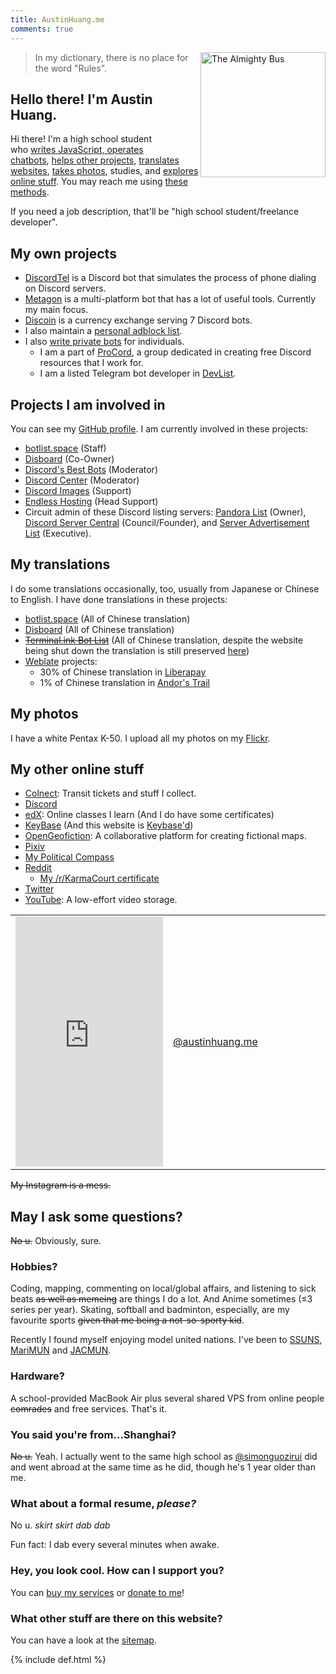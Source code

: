 ```yaml
---
title: AustinHuang.me
comments: true
---
```


<meta name="og:title" content="Austin Huang - A young JavaScript developer who writes chatbots and stories in Montréal.">
<meta name="og:description" content="That's just my homepage/resume. What else do you expect?">
<meta name="description" content="That's just my homepage/resume. What else do you expect?">

<img src="https://cdn.discordapp.com/avatars/207484517898780672/8844ad82df396e034f397156ecf29b7f.jpg?size=1024" alt="The Almighty Bus" align="right" height="200"/>

<blockquote>
In my dictionary, there is no place for the word "Rules".
</blockquote>

## Hello there! I'm Austin Huang.

Hi there! I'm a high school student who [writes JavaScript, operates chatbots](#my-coding-projects), [helps other projects](#projects-i-am-involved-in), [translates websites](#my-translations), [takes photos](#my-photos), studies, and [explores online stuff](#my-other-online-stuff). You may reach me using [these methods](./contact).

If you need a job description, that'll be "high school student/freelance developer".

## My own projects
* [DiscordTel](https://discordtel.austinhuang.me) is a Discord bot that simulates the process of phone dialing on Discord servers.
* [Metagon](https://metagon.austinhuang.me) is a multi-platform bot that has a lot of useful tools. Currently my main focus.
* [Discoin](http://discoin.gitbooks.io/docs) is a currency exchange serving 7 Discord bots.
* I also maintain a [personal adblock list](/0131-block-list).
* I also [write private bots](/services) for individuals.
  * I am a part of [ProCord](https://discord.gg/auHudND), a group dedicated in creating free Discord resources that I work for.
  * I am a listed Telegram bot developer in [DevList](http://t.me/devlist).

## Projects I am involved in
You can see my [GitHub profile](http://github.com/austinhuang0131). I am currently involved in these projects:

* [botlist.space](http://botlist.space) (Staff)
* [Disboard](http://disboard.org/) (Co-Owner)
* [Discord's Best Bots](http://discordsbestbots.xyz) (Moderator)
* [Discord Center](http://discord.center) (Moderator)
* [Discord Images](http://discordimages.com) (Support)
* [Endless Hosting](http://theendlessweb.com) (Head Support)
* Circuit admin of these Discord listing servers: [Pandora List](https://discord.gg/mU9ezQ2) (Owner), [Discord Server Central](http://discord.gg/PrzjCjG) (Council/Founder), and [Server Advertisement List](http://discord.gg/Gb9gjd3) (Executive).

## My translations
I do some translations occasionally, too, usually from Japanese or Chinese to English. I have done translations in these projects:

* [botlist.space](http://botlist.space) (All of Chinese translation)
* [Disboard](http://disboard.org/) (All of Chinese translation)
* ~~[Terminal.ink Bot List](https://ls.terminal.ink/)~~ (All of Chinese translation, despite the website being shut down the translation is still preserved [here](https://github.com/Terminal/api.discordbots.co.uk/blob/archive-pugjs/locales/zh-hans.json))
* [Weblate](https://hosted.weblate.org/user/austinhuang0131/) projects:
  * 30% of Chinese translation in [Liberapay](https://liberapay.com/)
  * 1% of Chinese translation in [Andor's Trail](https://andorstrail.com/)
  
## My photos
I have a white Pentax K-50. I upload all my photos on my [Flickr](https://flic.kr/austin0131).

## My other online stuff

* [Colnect](https://colnect.com/en/collectors/collector/Austin-Huang): Transit tickets and stuff I collect.
* [Discord](https://discord.gg/8uFr3J3)
* [edX](https://courses.edx.org/u/austinhuang0131): Online classes I learn (And I do have some certificates)
* [KeyBase](https://keybase.io/austinhuang) (And this website is [Keybase'd](/keybase.txt))
* [OpenGeofiction](http://wiki.opengeofiction.net/wiki/index.php/Esthyra): A collaborative platform for creating fictional maps.
* [Pixiv](http://pixiv.me/montreal0131)
* [My Political Compass](/assets/certificate.pdf)
* [Reddit](http://reddit.com/u/austinhuang)
  * [My /r/KarmaCourt certificate](https://i.imgur.com/dJCyzex.jpg)
* [Twitter](http://twitter.com/montreal0131)
* [YouTube](https://www.youtube.com/channel/UCLichN-05sKVoBzDOOCLGcA): A low-effort video storage.

<table width="100%">
  <tr>
    <td width="50%"><iframe allowtransparency="true" frameborder="0" scrolling="no" seamless="seamless" src="https://cdoyle.me/gh-activity/gh-activity.html?user=austinhuang0131&type=user" width="100%" height="400px"></iframe>
</td>
    <td width="50%">
<a href="https://instawidget.net/v/user/austinhuang.me" id="link-bf2840a06c81ff33630a7ecce88048809f1bda7467050b99dace8eac2c5c6c60">@austinhuang.me</a>
<script src="https://instawidget.net/js/instawidget.js?u=bf2840a06c81ff33630a7ecce88048809f1bda7467050b99dace8eac2c5c6c60&width=300px"></script>
   </td>
  </tr>
</table>

~~My Instagram is a mess.~~

## May I ask some questions?
~~No u.~~ Obviously, sure.

### Hobbies?
Coding, mapping, commenting on local/global affairs, and listening to sick beats ~~as well as memeing~~ are things I do a lot. And Anime sometimes (≤3 series per year). Skating, softball and badminton, especially, are my favourite sports ~~given that me being a not-so-sporty kid~~.

Recently I found myself enjoying model united nations. I've been to [SSUNS](http://www.ssuns.org/), [MariMUN](https://marimun.com/) and [JACMUN](http://jacmun.org/).

### Hardware?
A school-provided MacBook Air plus several shared VPS from online people ~~comrades~~ and free services. That's it.

### You said you're from...Shanghai?
~~No u.~~ Yeah. I actually went to the same high school as [@simonguozirui](https://github.com/simonguozirui) did and went abroad at the same time as he did, though he's 1 year older than me.

### What about a formal resume, *please?*
No u. *skirt skirt dab dab*

Fun fact: I dab every several minutes when awake.

### Hey, you look cool. How can I support you?
You can [buy my services](/services) or [donate to me](/donate)!

### What other stuff are there on this website?
You can have a look at the [sitemap](/sitemap).

{% include def.html %}
